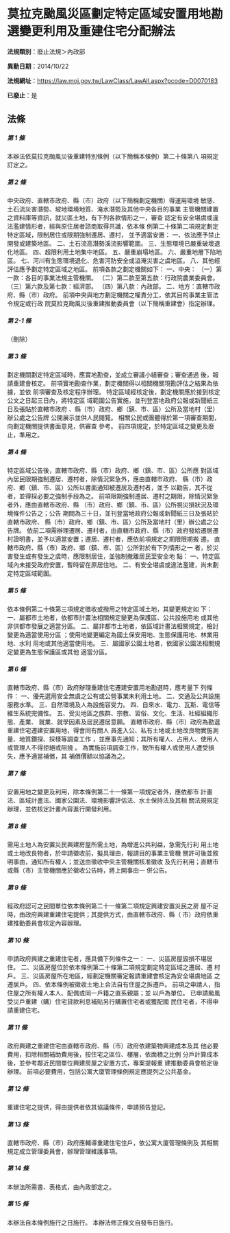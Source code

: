 # 莫拉克颱風災區劃定特定區域安置用地勘選變更利用及重建住宅分配辦法

**法規類別**：廢止法規＞內政部

**異動日期**：2014/10/22  

**法規網址**：https://law.moj.gov.tw/LawClass/LawAll.aspx?pcode=D0070183

**已廢止**：是



## 法條
##### 第 1 條
本辦法依莫拉克颱風災後重建特別條例（以下簡稱本條例）第二十條第八
項規定訂定之。

##### 第 2 條
中央政府、直轄市政府、縣（市）政府（以下簡稱劃定機關）得運用環境
敏感、土石流災害潛勢、坡地環境地質、淹水潛勢及其他中央各目的事業
主管機關建置之資料庫等資訊，就災區土地，有下列各款情形之一，審查
認定有安全堪虞或違法濫建情形者，經與原住居者諮商取得共識，依本條
例第二十條第二項規定劃定特定區域，限制居住或限期強制遷居、遷村，
並予適當安置：
一、依法應予禁止開發或建築地區。
二、土石流高潛勢溪流影響範圍。
三、生態環境已嚴重破壞退化地區。
四、超限利用土地集中地區。
五、嚴重崩塌地區。
六、嚴重地層下陷地區。
七、河川有生態環境退化、危害河防安全或溢淹災害之虞地區。
八、其他經評估應予劃定特定區域之地區。
前項各款之劃定機關如下：
一、中央：
（一）第一款：各目的事業法規主管機關。
（二）第二款至第五款：行政院農業委員會。
（三）第六款及第七款：經濟部。
（四）第八款：內政部。
二、地方：直轄市政府、縣（市）政府。
前項中央與地方劃定機關之權責分工，依其目的事業主管法令規定或行政
院莫拉克颱風災後重建推動委員會（以下簡稱重建會）指定辦理。

##### 第 2-1 條
（刪除）

##### 第 3 條
劃定機關劃定特定區域時，應實地勘查，並成立審議小組審查；審查通過
後，報請重建會核定。
前項實地勘查作業，劃定機關得以相關機關現勘評估之結果為依據，並依
前項審查及核定程序辦理。
特定區域經核定後，劃定機關應於接到核定公文之日起三日內，將特定區
域範圍公告實施，並刊登當地政府公報或新聞紙三日及張貼於直轄市政府
、縣（市）政府、鄉（鎮、市、區）公所及當地村（里）辦公處之公告牌
公開展示並供人民閱覽。
相關公民或團體得於第一項審查期間，向劃定機關提供書面意見，供審查
參考。
前四項規定，於特定區域之變更及廢止，準用之。

##### 第 4 條
特定區域公告後，直轄市政府、縣（市）政府、鄉（鎮、市、區）公所應
對區域內居民限期強制遷居、遷村者，除情況緊急外，應由直轄市政府、
縣（市）政府、鄉（鎮、市、區）公所以書面通知被遷居及遷村者，並予
以勸告，其不從者，並得採必要之強制手段為之。
前項限期強制遷居、遷村之期限，除情況緊急者外，應由直轄市政府、縣
（市）政府、鄉（鎮、市、區）公所視災損狀況及環境條件公告之；公告
期間為三十日，並刊登當地政府公報或新聞紙三日及張貼於直轄市政府、
縣（市）政府、鄉（鎮、市、區）公所及當地村（里）辦公處之公告牌。
依前二項需辦理遷居、遷村者，由直轄市政府、縣（市）政府發給遷居遷
村證明書，並予以適當安置；遷居、遷村者，應依前項規定之期限限期搬
遷。
直轄市政府、縣（市）政府、鄉（鎮、市、區）公所對於有下列情形之一
者，於災害發生或有發生之虞時，應限制居住，並強制撤離居民至安全地
點：
一、特定區域內未接受政府安置，暫時留在原居住地。
二、有安全堪虞或違法濫建，尚未劃定特定區域範圍。

##### 第 5 條
依本條例第二十條第三項規定徵收或撥用之特定區域土地，其變更規定如
下：
一、屬都市土地者，依都市計畫法相關規定變更為保護區、公共設施用地
    或其他非供都市發展之適當分區。
二、屬非都市土地者，依區域計畫法相關規定，檢討變更為適當使用分區
    ；使用地變更編定為國土保安用地、生態保護用地、林業用地、水利
    用地或其他適當使用地。
三、屬國家公園土地者，依國家公園法相關規定變更為生態保護區或其他
    適當分區。

##### 第 6 條
直轄市政府、縣（市）政府辦理重建住宅遷建安置用地勘選時，應考量下
列條件：
一、優先選用安全無虞之公有或公營事業未利用土地。
二、交通及公共設施服務水準。
三、自然環境及人為設施容受力。
四、自來水、電力、瓦斯、電信等維生系統完備性。
五、受災地區之族群、宗教、習俗、文化、生活、社經組織形態、產業、
    就業、就學因素及居民遷居意願。
直轄市政府、縣（市）政府為勘選重建住宅遷建安置用地，得會同有關人
員進入公、私有土地或土地改良物實施測量、地質鑽探、採樣等調查工作
，並應事先通知；其所有權人、占用人、使用人或管理人不得拒絕或阻撓
。
為實施前項調查工作，致所有權人或使用人遭受損失，應予適當補償，其
補償價額以協議為之。

##### 第 7 條
安置用地之變更及利用，除本條例第二十一條第一項規定者外，應依都市
計畫法、區域計畫法、國家公園法、環境影響評估法、水土保持法及其相
關法規規定辦理，並依核定計畫內容進行開發利用。

##### 第 8 條
需用土地人為安置災民興建房屋所需土地，為增進公共利益，急需先行利
用土地或土地改良物者，於申請徵收前，擬具理由，報請目的事業主管機
關許可後並敘明事由，通知所有權人；並送由徵收中央主管機關核准徵收
及先行利用；直轄市或縣（市）主管機關應於徵收公告時，將上開事由一
併公告。

##### 第 9 條
經政府認可之民間單位依本條例第二十一條第二項規定興建安置災民之房
屋不足時，由政府興建重建住宅提供；其提供方式，由直轄市政府、縣（
市）政府依重建推動委員會核定內容辦理。

##### 第 10 條
申請政府興建之重建住宅者，應具備下列條件之一：
一、災區房屋毀損不堪居住。
二、災區房屋位於依本條例第二十條第二項規定劃定特定區域之遷居、遷
    村戶。
三、災區房屋所在地區，經劃定機關審定報請重建會核定為安全堪虞地區
    之遷居戶。
四、依本條例被徵收土地上合法自有住屋之拆遷戶。
前項之申請人，指住屋之所有權人本人、配偶或同一戶籍之直系親屬；並
以戶為單位。
已申請颱風受災戶重建（購）住宅貸款利息補貼另行購置住宅者或獲配國
民住宅者，不得申請重建住宅。

##### 第 11 條
政府興建之重建住宅由直轄市政府、縣（市）政府依建築物興建成本及其
他必要費用，扣除相關補助費用後，按住宅之區位、樓層，依面積之比例
分戶計算成本後，並參考鄰近民間單位興建房屋之安置方式，專案提報重
建推動委員會核定後辦理。
前項必要費用，包括公寓大廈管理條例規定應提列之公共基金。

##### 第 12 條
重建住宅之提供，得由提供者依其協議條件，申請預告登記。

##### 第 13 條
直轄市政府、縣（市）政府應輔導重建住宅住戶，依公寓大廈管理條例及
其相關規定成立管理委員會，辦理管理維護事項。

##### 第 14 條
本辦法所需書、表格式，由內政部定之。

##### 第 15 條
本辦法自本條例施行之日施行。
本辦法修正條文自發布日施行。


